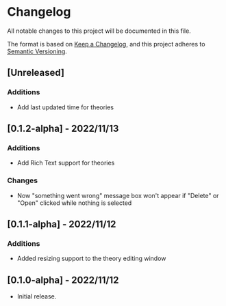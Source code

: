 # Changelog

All notable changes to this project will be documented in this file.

The format is based on [Keep a Changelog](https://keepachangelog.com/en/1.0.0/),
and this project adheres to [Semantic Versioning](https://semver.org/spec/v2.0.0.html).

## [Unreleased]

### Additions

* Add last updated time for theories

## [0.1.2-alpha] - 2022/11/13

### Additions

* Add Rich Text support for theories

### Changes

* Now "something went wrong" message box won't appear if "Delete" or "Open" clicked while nothing is selected

## [0.1.1-alpha] - 2022/11/12

### Additions

* Added resizing support to the theory editing window

## [0.1.0-alpha] - 2022/11/12

* Initial release.